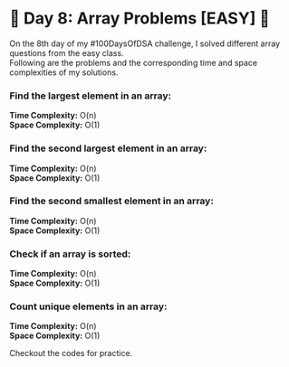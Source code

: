 # 🎉 Day 8: Array Problems [EASY] 🎉

On the 8th day of my #100DaysOfDSA challenge, I solved different array questions from the easy class.
<br>
Following are the problems and the corresponding time and space complexities of my solutions.
### Find the largest element in an array:
<b>Time Complexity:</b> O(n)<br>
<b>Space Complexity:</b> O(1)<br>

### Find the second largest element in an array:
<b>Time Complexity:</b> O(n)<br>
<b>Space Complexity:</b> O(1)<br>

### Find the second smallest element in an array:
<b>Time Complexity:</b> O(n)<br>
<b>Space Complexity:</b> O(1)<br>

### Check if an array is sorted:
<b>Time Complexity:</b> O(n)<br>
<b>Space Complexity:</b> O(1)<br>

### Count unique elements in an array:
<b>Time Complexity:</b> O(n)<br>
<b>Space Complexity:</b> O(1)<br>

Checkout the codes for practice.
